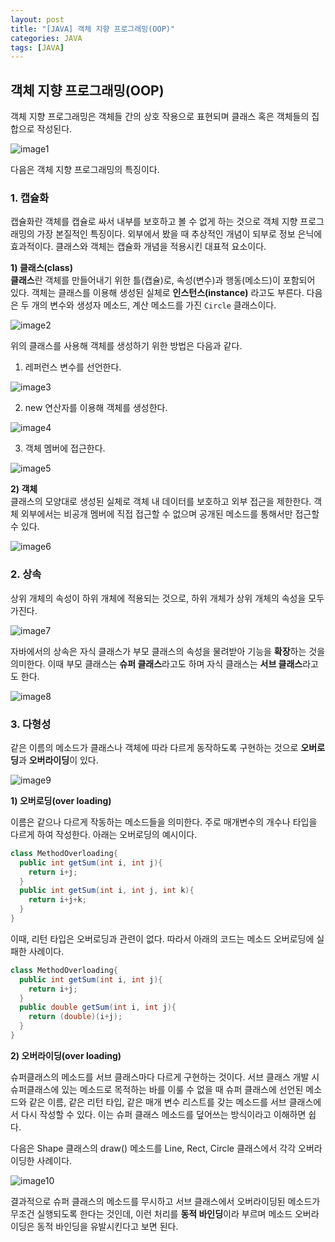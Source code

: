 ```yaml
---
layout: post
title: "[JAVA] 객체 지향 프로그래밍(OOP)" 
categories: JAVA
tags: [JAVA]
---
```


## **객체 지향 프로그래밍(OOP)**  
  
객체 지향 프로그래밍은 객체들 간의 상호 작용으로 표현되며 클래스 혹은 객체들의 집합으로 작성된다. 

![image1](/assets/images/JavaImages/19.png)

다음은 객체 지향 프로그래밍의 특징이다.
  
  
### **1. 캡슐화**

캡슐화란 객체를 캡슐로 싸서 내부를 보호하고 볼 수 없게 하는 것으로 객체 지향 프로그래밍의 가장 본질적인 특징이다. 외부에서 봤을 때 추상적인 개념이 되부로 정보 은닉에 효과적이다. 
클래스와 객체는 캡슐화 개념을 적용시킨 대표적 요소이다.

**1) 클래스(class)**  
 **클래스**란 객체를 만들어내기 위한 틀(캡슐)로, 속성(변수)과 행동(메소드)이 포함되어 있다. 객체는 클래스를 이용해 생성된 실체로 **인스턴스(instance)** 라고도 부른다. 
다음은 두 개의 변수와 생성자 메소드, 계산 메소드를 가진 `Circle` 클래스이다.  

![image2](/assets/images/JavaImages/20.png)  

위의 클래스를 사용해 객체를 생성하기 위한 방법은 다음과 같다.


1. 레퍼런스 변수를 선언한다.  

  ![image3](/assets/images/JavaImages/21.png)  
  
2. new 연산자를 이용해 객체를 생성한다.  

  ![image4](/assets/images/JavaImages/22.png)  
  
3. 객체 멤버에 접근한다.  

  ![image5](/assets/images/JavaImages/23.png)   
  
**2) 객체**  
  클래스의 모양대로 생성된 실체로 객체 내 데이터를 보호하고 외부 접근을 제한한다. 객체 외부에서는 비공개 멤버에 직접 접근할 수 없으며 공개된 메소드를 통해서만 접근할 수 있다.  
 
![image6](/assets/images/JavaImages/24.png)  
  
  
### **2. 상속**  

상위 개체의 속성이 하위 개체에 적용되는 것으로, 하위 개체가 상위 개체의 속성을 모두 가진다.

![image7](/assets/images/JavaImages/25.png) 

 자바에서의 상속은 자식 클래스가 부모 클래스의 속성을 물려받아 기능을 **확장**하는 것을 의미한다. 이때 부모 클래스는 **슈퍼 클래스**라고도 하며 자식 클래스는 **서브 클래스**라고도 한다.

![image8](/assets/images/JavaImages/26.png) 


### **3. 다형성** 

같은 이름의 메소드가 클래스나 객체에 따라 다르게 동작하도록 구현하는 것으로 **오버로딩**과 **오버라이딩**이 있다.

![image9](/assets/images/JavaImages/80.png)


**1) 오버로딩(over loading)**

이름은 같으나 다르게 작동하는 메소드들을 의미한다. 주로 매개변수의 개수나 타입을 다르게 하여 작성한다.
아래는 오버로딩의 예시이다.

```java
class MethodOverloading{
  public int getSum(int i, int j){
    return i+j;
  }
  public int getSum(int i, int j, int k){
    return i+j+k;
  }
}
```

이때, 리턴 타입은 오버로딩과 관련이 없다. 따라서 아래의 코드는 메소드 오버로딩에 실패한 사례이다.

```java
class MethodOverloading{
  public int getSum(int i, int j){
    return i+j;
  }
  public double getSum(int i, int j){
    return (double)(i+j);
  }
}
```

**2) 오버라이딩(over loading)**

슈퍼클래스의 메소드를 서브 클래스마다 다르게 구현하는 것이다. 서브 클래스 개발 시 슈퍼클래스에 있는 메소드로 목적하는 바를 이룰 수 없을 때 
슈퍼 클래스에 선언된 메소드와 같은 이름, 같은 리턴 타입, 같은 매개 변수 리스트를 갖는 메소드를 서브 클래스에서 다시 작성할 수 있다. 이는 슈퍼 클래스 메소드를 덮어쓰는 방식이라고 이해하면 쉽다.  

다음은 Shape 클래스의 draw() 메소드를 Line, Rect, Circle 클래스에서 각각 오버라이딩한 사례이다.

![image10](/assets/images/JavaImages/80.png)

결과적으로 슈퍼 클래스의 메소드를 무시하고 서브 클래스에서 오버라이딩된 메소드가 무조건 실행되도록 한다는 것인데, 이런 처리를 **동적 바인딩**이라 부르며 메소드 오버라이딩은 동적 바인딩을
유발시킨다고 보면 된다.



    
